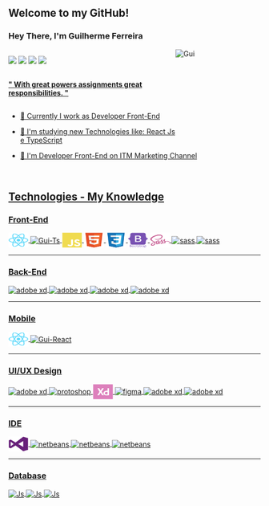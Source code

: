 ## Welcome to my GitHub!

### Hey There, I'm Guilherme Ferreira

<!-- <div>
<a href="https://github.com/GuilhermeFerreiraa">
<img height="160em" src="https://github-readme-stats.vercel.app/api?username=GuilhermeFerreiraa&show_icons=true&theme=monokai&include_all_commits=true&count_private=true"/>
<img height="160em" src="https://github-readme-stats.vercel.app/api/top-langs/?username=GuilhermeFerreiraa&layout=compact&langs_count=7&theme=monokai"/>
</div>
-->

<img align="right" alt="Gui" height="170" width="170" src="https://img.wattpad.com/106e8b7df28260282632dd0f145551887f52b939/68747470733a2f2f73332e616d617a6f6e6177732e636f6d2f776174747061642d6d656469612d736572766963652f53746f7279496d6167652f416c55644563494a5a7777476c673d3d2d3933333437363631312e313632393266363537326230353039323635313435333431303234362e676966">
</div>

##

<div>  
<a href="https://instagram.com/guilier_me" target="_blank"><img src="https://img.shields.io/badge/-Instagram-%23E4405F?style=for-the-badge&logo=instagram&logoColor=white" target="_blank"></a>
<a href = "mailto:gui.2001@hotmail.com"><img src="https://img.shields.io/badge/Microsoft_Outlook-0078D4?style=for-the-badge&logo=microsoft-outlook&logoColor=white" target="_blank"></a>
<a href="https://www.linkedin.com/in/guilherme-ferreira-04b4b619a/" target="_blank"><img src="https://img.shields.io/badge/-LinkedIn-%230077B5?style=for-the-badge&logo=linkedin&logoColor=white" target="_blank"></a>
<a href="https://api.whatsapp.com/send?phone=5511991142375" target="_blank"><img src="https://img.shields.io/badge/WhatsApp-25D366?style=for-the-badge&logo=whatsapp&logoColor=white"
</div> 

##
#### " With great powers assignments great responsibilities. "


##


- 🔭 Currently I work as Developer Front-End

- 🌱 I'm studying new Technologies like: React Js e TypeScript

- 🤞 I'm Developer Front-End on ITM Marketing Channel

<br>


## Technologies - My Knowledge

<div style="display: inline_block">


<h3> Front-End </h3>

<img align="center" alt="Gui-React" height="30" width="40" src="https://raw.githubusercontent.com/devicons/devicon/master/icons/react/react-original.svg">

<img align="center" alt="Gui-Ts" height="30" width="40" src="https://cdn.jsdelivr.net/gh/devicons/devicon/icons/typescript/typescript-original.svg">

<img align="center" alt="Js" height="30" width="40" src="https://raw.githubusercontent.com/devicons/devicon/master/icons/javascript/javascript-plain.svg">

<img align="center" alt="HTML" height="30" width="40" src="https://raw.githubusercontent.com/devicons/devicon/master/icons/html5/html5-original.svg">

<img align="center" alt="CSS" height="30" width="40" src="https://raw.githubusercontent.com/devicons/devicon/master/icons/css3/css3-original.svg">    

<img align="center" alt="bootstrp" height="30" width="40" src="https://raw.githubusercontent.com/devicons/devicon/9f4f5cdb393299a81125eb5127929ea7bfe42889/icons/bootstrap/bootstrap-plain-wordmark.svg">

<img align="center" alt="sass" height="30" width="40" src="https://raw.githubusercontent.com/devicons/devicon/9f4f5cdb393299a81125eb5127929ea7bfe42889/icons/sass/sass-original.svg">

<img align="center" alt="sass" height="30" width="40" src="https://cdn.jsdelivr.net/gh/devicons/devicon/icons/wordpress/wordpress-original.svg">

<img align="center" alt="sass" height="30" width="40" src="https://cdn.jsdelivr.net/gh/devicons/devicon/icons/jquery/jquery-original.svg">

<hr>

<h3> Back-End </h3>

<img align="center" alt="adobe xd" height="30" width="40" src="https://cdn.jsdelivr.net/gh/devicons/devicon/icons/java/java-original.svg">

<img align="center" alt="adobe xd" height="30" width="40" src="https://cdn.jsdelivr.net/gh/devicons/devicon/icons/nodejs/nodejs-original.svg">

<img align="center" alt="adobe xd" height="30" width="40" src="https://cdn.jsdelivr.net/gh/devicons/devicon/icons/npm/npm-original-wordmark.svg">

<img align="center" alt="adobe xd" height="30" width="40" src="https://cdn.jsdelivr.net/gh/devicons/devicon/icons/csharp/csharp-original.svg">


<hr>


<h3> Mobile </h3>  

<img align="center" alt="Gui-React" height="30" width="40" src="https://raw.githubusercontent.com/devicons/devicon/master/icons/react/react-original.svg">

<img align="center" alt="Gui-React" height="30" width="40" src="https://cdn.jsdelivr.net/gh/devicons/devicon/icons/express/express-original.svg">


<hr>

<h3> UI/UX Design </h3>


<img align="center" alt="adobe xd" height="30" width="40" src="https://cdn.jsdelivr.net/gh/devicons/devicon/icons/illustrator/illustrator-plain.svg">

<img align="center" alt="protoshop" height="30" width="40" src="https://cdn.jsdelivr.net/gh/devicons/devicon/icons/photoshop/photoshop-plain.svg">

<img align="center" alt="adobe xd" height="30" width="40" src="https://raw.githubusercontent.com/devicons/devicon/9f4f5cdb393299a81125eb5127929ea7bfe42889/icons/xd/xd-plain.svg">

<img align="center" alt="figma" height="30" width="40" src="https://cdn.jsdelivr.net/gh/devicons/devicon/icons/figma/figma-original.svg">

<img align="center" alt="adobe xd" height="30" width="40" src="https://cdn.jsdelivr.net/gh/devicons/devicon/icons/canva/canva-original.svg">

<img align="center" alt="adobe xd" height="30" width="40" src="https://cdn.jsdelivr.net/gh/devicons/devicon/icons/materialui/materialui-original.svg">

<hr>


<h3> IDE </h3>  

<img align="center" alt="Visual Studio" height="30" width="40" src="https://raw.githubusercontent.com/devicons/devicon/9f4f5cdb393299a81125eb5127929ea7bfe42889/icons/visualstudio/visualstudio-plain.svg">

<img align="center" alt="netbeans" height="30" width="40" src="https://cdn.jsdelivr.net/gh/devicons/devicon/icons/vscode/vscode-original.svg">

<img align="center" alt="netbeans" height="30" width="40" src="https://cdn.worldvectorlogo.com/logos/sublime-text.svg">

<img align="center" alt="netbeans" height="30" width="40" src="https://netbeans.apache.org/images/apache-netbeans.svg">


<hr>

<h3> Database </h3> 

<img align="center" alt="Js" height="30" width="40" src="https://camo.githubusercontent.com/644b7c04356f7e17ee98274b9a7d59af01e06bc988e4c311c8259df425d13c18/68747470733a2f2f75706c6f61642e77696b696d656469612e6f72672f77696b6970656469612f636f6d6d6f6e732f392f39372f53716c6974652d7371756172652d69636f6e2e737667"> 

<img align="center" alt="Js" height="30" width="40" src="https://cdn.jsdelivr.net/gh/devicons/devicon/icons/mysql/mysql-original.svg"> 

<img align="center" alt="Js" height="30" width="40" src="https://cdn.jsdelivr.net/gh/devicons/devicon/icons/firebase/firebase-plain.svg"> 


</div>



